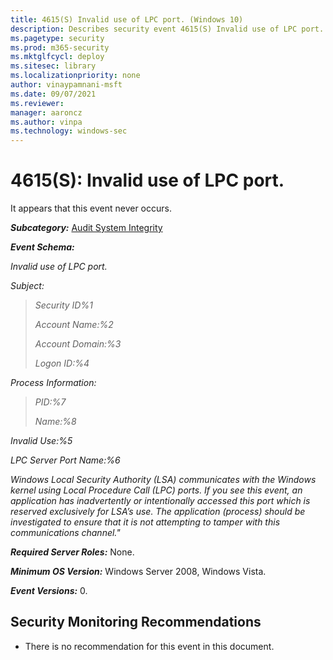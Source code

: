 ```yaml
---
title: 4615(S) Invalid use of LPC port. (Windows 10)
description: Describes security event 4615(S) Invalid use of LPC port. It appears that the Invalid use of LPC port event never occurs.
ms.pagetype: security
ms.prod: m365-security
ms.mktglfcycl: deploy
ms.sitesec: library
ms.localizationpriority: none
author: vinaypamnani-msft
ms.date: 09/07/2021
ms.reviewer: 
manager: aaroncz
ms.author: vinpa
ms.technology: windows-sec
---
```


# 4615(S): Invalid use of LPC port.


It appears that this event never occurs.

***Subcategory:***&nbsp;[Audit System Integrity](audit-system-integrity.md)

***Event Schema:***

*Invalid use of LPC port.*

*Subject:*

> *Security ID%1*
>
> *Account Name:%2*
>
> *Account Domain:%3*
>
> *Logon ID:%4*

*Process Information:*

> *PID:%7*
>
> *Name:%8*

*Invalid Use:%5*

*LPC Server Port Name:%6*

*Windows Local Security Authority (LSA) communicates with the Windows kernel using Local Procedure Call (LPC) ports. If you see this event, an application has inadvertently or intentionally accessed this port which is reserved exclusively for LSA’s use. The application (process) should be investigated to ensure that it is not attempting to tamper with this communications channel."*

***Required Server Roles:*** None.

***Minimum OS Version:*** Windows Server 2008, Windows Vista.

***Event Versions:*** 0.

## Security Monitoring Recommendations

-   There is no recommendation for this event in this document.

